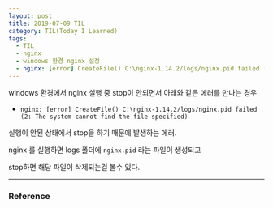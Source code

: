 ```yaml
---
layout: post
title: 2019-07-09 TIL
category: TIL(Today I Learned)
tags:
  - TIL
  - nginx
  - windows 환경 nginx 설정
  - nginx: [error] CreateFile() C:\nginx-1.14.2/logs/nginx.pid failed (2: The system cannot find the file specified)
---
```






windows 환경에서 nginx 실행 중 stop이 안되면서 아래와 같은 에러를 만나는 경우

- ```
  nginx: [error] CreateFile() C:\nginx-1.14.2/logs/nginx.pid failed (2: The system cannot find the file specified)
  ```



실행이 안된 상태에서 stop을 하기 때문에 발생하는 에러.

nginx 를 실행하면 logs 폴더에 `nginx.pid` 라는 파일이 생성되고

stop하면 해당 파일이 삭제되는걸 볼수 있다.

---

### Reference

